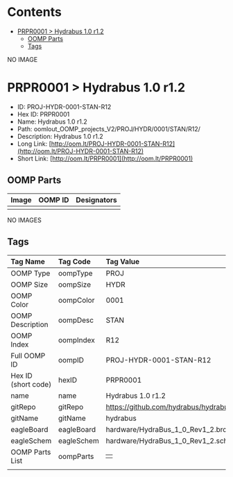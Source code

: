 



Contents
========

* [PRPR0001 > Hydrabus 1.0 r1.2](#prpr0001--hydrabus-10-r12)
	* [OOMP Parts](#oomp-parts)
	* [Tags](#tags)
  
NO IMAGE  
# PRPR0001 > Hydrabus 1.0 r1.2

- ID: PROJ-HYDR-0001-STAN-R12
- Hex ID: PRPR0001
- Name: Hydrabus 1.0 r1.2
- Path: oomlout_OOMP_projects_V2/PROJ/HYDR/0001/STAN/R12/
- Description: Hydrabus 1.0 r1.2
- Long Link: [http://oom.lt/PROJ-HYDR-0001-STAN-R12](http://oom.lt/PROJ-HYDR-0001-STAN-R12)
- Short Link: [http://oom.lt/PRPR0001](http://oom.lt/PRPR0001)

## OOMP Parts
  

|Image|OOMP ID|Designators|
| :--- | :--- | :--- |
||||
  
NO IMAGES  
## Tags
  

|Tag Name|Tag Code|Tag Value|
| :--- | :--- | :--- |
|OOMP Type|oompType|PROJ|
|OOMP Size|oompSize|HYDR|
|OOMP Color|oompColor|0001|
|OOMP Description|oompDesc|STAN|
|OOMP Index|oompIndex|R12|
|Full OOMP ID|oompID|PROJ-HYDR-0001-STAN-R12|
|Hex ID (short code)|hexID|PRPR0001|
|name|name|Hydrabus 1.0 r1.2|
|gitRepo|gitRepo|https://github.com/hydrabus/hydrabus|
|gitName|gitName|hydrabus|
|eagleBoard|eagleBoard|hardware/HydraBus_1_0_Rev1_2.brd|
|eagleSchem|eagleSchem|hardware/HydraBus_1_0_Rev1_2.sch|
|OOMP Parts List|oompParts|<table><tr><td></td></tr></table>|
||||
